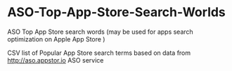 # ASO-Top-App-Store-Search-Worlds

ASO Top App Store search words (may be used for apps search optimization on Apple App Store )


CSV list of Popular App Store search terms based on data from http://aso.appstor.io ASO service


